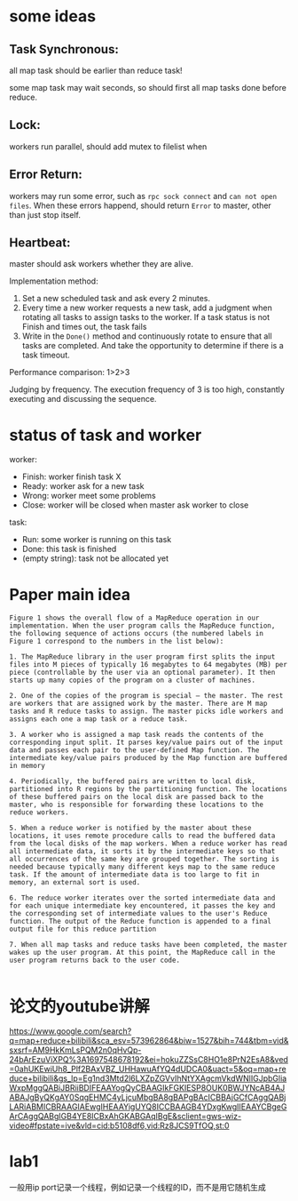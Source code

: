 # some ideas

## Task Synchronous: 
all map task should be earlier than reduce task! 

some map task may wait seconds, so should first all map tasks done before reduce.

## Lock: 

workers run parallel, should add mutex to filelist when 

## Error Return: 

workers may run some error, such as `rpc sock connect` and `can not open files`. When these errors happend, should return `Error` to master, other than just stop itself.

## Heartbeat: 

master should ask workers whether they are alive.

Implementation method:

1. Set a new scheduled task and ask every 2 minutes.
2. Every time a new worker requests a new task, add a judgment when rotating all tasks to assign tasks to the worker. If a task status is not Finish and times out, the task fails
3. Write in the `Done()` method and continuously rotate to ensure that all tasks are completed. And take the opportunity to determine if there is a task timeout.

Performance comparison: 1>2>3

Judging by frequency. The execution frequency of 3 is too high, constantly executing and discussing the sequence.

# status of task and worker

worker: 

- Finish: worker finish task X
- Ready: worker ask for a new task
- Wrong: worker meet some problems
- Close: worker will be closed when master ask worker to close


task:

- Run: some worker is running on this task
- Done: this task is finished
- (empty string): task not be allocated yet 

# Paper main idea

```
Figure 1 shows the overall flow of a MapReduce operation in our implementation. When the user program calls the MapReduce function, the following sequence of actions occurs (the numbered labels in Figure 1 correspond to the numbers in the list below): 

1. The MapReduce library in the user program first splits the input files into M pieces of typically 16 megabytes to 64 megabytes (MB) per piece (controllable by the user via an optional parameter). It then starts up many copies of the program on a cluster of machines. 

2. One of the copies of the program is special – the master. The rest are workers that are assigned work by the master. There are M map tasks and R reduce tasks to assign. The master picks idle workers and assigns each one a map task or a reduce task. 

3. A worker who is assigned a map task reads the contents of the corresponding input split. It parses key/value pairs out of the input data and passes each pair to the user-defined Map function. The intermediate key/value pairs produced by the Map function are buffered in memory

4. Periodically, the buffered pairs are written to local disk, partitioned into R regions by the partitioning function. The locations of these buffered pairs on the local disk are passed back to the master, who is responsible for forwarding these locations to the reduce workers. 

5. When a reduce worker is notified by the master about these locations, it uses remote procedure calls to read the buffered data from the local disks of the map workers. When a reduce worker has read all intermediate data, it sorts it by the intermediate keys so that all occurrences of the same key are grouped together. The sorting is needed because typically many different keys map to the same reduce task. If the amount of intermediate data is too large to fit in memory, an external sort is used. 

6. The reduce worker iterates over the sorted intermediate data and for each unique intermediate key encountered, it passes the key and the corresponding set of intermediate values to the user's Reduce function. The output of the Reduce function is appended to a final output file for this reduce partition

7. When all map tasks and reduce tasks have been completed, the master wakes up the user program. At this point, the MapReduce call in the user program returns back to the user code.


```

# 论文的youtube讲解

https://www.google.com/search?q=map+reduce+bilibili&sca_esv=573962864&biw=1527&bih=744&tbm=vid&sxsrf=AM9HkKmLsPQM2n0qHvQp-24bArEzuViXPQ%3A1697548678192&ei=hokuZZSsC8HO1e8PrN2EsA8&ved=0ahUKEwiUh8_Plf2BAxVBZ_UHHawuAfYQ4dUDCA0&uact=5&oq=map+reduce+bilibili&gs_lp=Eg1nd3Mtd2l6LXZpZGVvIhNtYXAgcmVkdWNlIGJpbGliaWxpMggQABiJBRiiBDIFEAAYogQyCBAAGIkFGKIESP8OUK0BWJYNcAB4AJABAJgByQKgAY0SqgEHMC4yLjcuMbgBA8gBAPgBAcICBBAjGCfCAggQABjLARiABMICBRAAGIAEwgIHEAAYigUYQ8ICCBAAGB4YDxgKwgIIEAAYCBgeGArCAggQABgIGB4YE8ICBxAhGKABGAqIBgE&sclient=gws-wiz-video#fpstate=ive&vld=cid:b5108df6,vid:Rz8JCS9TfOQ,st:0

# lab1

一般用ip port记录一个线程，例如记录一个线程的ID，而不是用它随机生成

